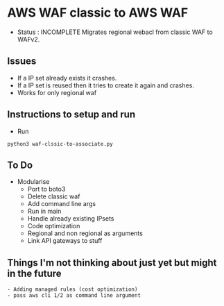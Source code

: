 # AWS WAF classic to AWS WAF
- Status : INCOMPLETE
Migrates regional webacl from classic WAF to WAFv2.

## Issues

- If a IP set already exists it crashes.
- If a IP set is reused then it tries to create it again and crashes.
- Works for only regional waf


## Instructions to setup and run

- Run 
```
python3 waf-clssic-to-associate.py
```


## To Do
- Modularise
	- Port to boto3
	- Delete classic waf
	- Add command line args
	- Run in main
	- Handle already existing IPsets
	- Code optimization
	- Regional and non regional as arguments
	- Link API gateways to stuff

## Things I'm not thinking about just yet but might in the future
	- Adding managed rules (cost optimization)
	- pass aws cli 1/2 as command line argument

